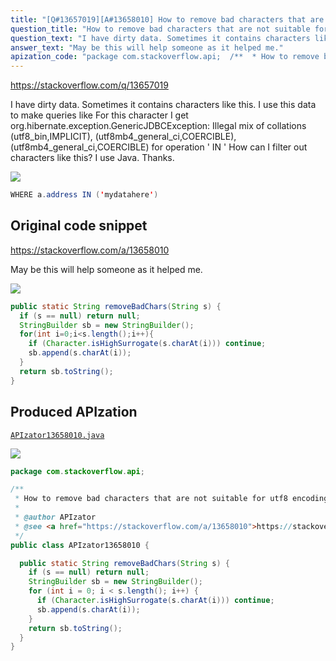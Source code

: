 ```yaml
---
title: "[Q#13657019][A#13658010] How to remove bad characters that are not suitable for utf8 encoding in MySQL?"
question_title: "How to remove bad characters that are not suitable for utf8 encoding in MySQL?"
question_text: "I have dirty data. Sometimes it contains characters like this. I use this data to make queries like For this character I get org.hibernate.exception.GenericJDBCException: Illegal mix of collations (utf8_bin,IMPLICIT), (utf8mb4_general_ci,COERCIBLE), (utf8mb4_general_ci,COERCIBLE) for operation ' IN ' How can I filter out characters like this? I use Java. Thanks."
answer_text: "May be this will help someone as it helped me."
apization_code: "package com.stackoverflow.api;  /**  * How to remove bad characters that are not suitable for utf8 encoding in MySQL?  *  * @author APIzator  * @see <a href=\"https://stackoverflow.com/a/13658010\">https://stackoverflow.com/a/13658010</a>  */ public class APIzator13658010 {    public static String removeBadChars(String s) {     if (s == null) return null;     StringBuilder sb = new StringBuilder();     for (int i = 0; i < s.length(); i++) {       if (Character.isHighSurrogate(s.charAt(i))) continue;       sb.append(s.charAt(i));     }     return sb.toString();   } }"
---
```


https://stackoverflow.com/q/13657019

I have dirty data. Sometimes it contains characters like this. I use this data to make queries like
For this character I get
org.hibernate.exception.GenericJDBCException: Illegal mix of collations (utf8_bin,IMPLICIT), (utf8mb4_general_ci,COERCIBLE), (utf8mb4_general_ci,COERCIBLE) for operation &#x27; IN &#x27;
How can I filter out characters like this? I use Java.
Thanks.


<div class="code-logo"><img src="/stackoverflow.png" /></div>

```java
WHERE a.address IN ('mydatahere')
```


## Original code snippet

https://stackoverflow.com/a/13658010

May be this will help someone as it helped me.

<div class="code-logo"><img src="/stackoverflow.png" /></div>

```java
public static String removeBadChars(String s) {
  if (s == null) return null;
  StringBuilder sb = new StringBuilder();
  for(int i=0;i<s.length();i++){ 
    if (Character.isHighSurrogate(s.charAt(i))) continue;
    sb.append(s.charAt(i));
  }
  return sb.toString();
}
```

## Produced APIzation

[`APIzator13658010.java`](https://github.com/pasqualesalza/apization-temp-data/raw/master/search/APIzator13658010.java)

<div class="code-logo"><img src="/apizator.png" /></div>

```java
package com.stackoverflow.api;

/**
 * How to remove bad characters that are not suitable for utf8 encoding in MySQL?
 *
 * @author APIzator
 * @see <a href="https://stackoverflow.com/a/13658010">https://stackoverflow.com/a/13658010</a>
 */
public class APIzator13658010 {

  public static String removeBadChars(String s) {
    if (s == null) return null;
    StringBuilder sb = new StringBuilder();
    for (int i = 0; i < s.length(); i++) {
      if (Character.isHighSurrogate(s.charAt(i))) continue;
      sb.append(s.charAt(i));
    }
    return sb.toString();
  }
}

```